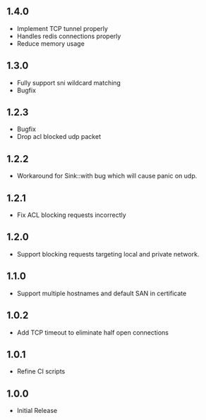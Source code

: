 ## 1.4.0
- Implement TCP tunnel properly
- Handles redis connections properly
- Reduce memory usage

## 1.3.0
- Fully support sni wildcard matching
- Bugfix

## 1.2.3
- Bugfix
- Drop acl blocked udp packet

## 1.2.2
- Workaround for Sink::with bug which will cause panic on udp.

## 1.2.1
- Fix ACL blocking requests incorrectly

## 1.2.0
- Support blocking requests targeting local and private network.

## 1.1.0
- Support multiple hostnames and default SAN in certificate

## 1.0.2
- Add TCP timeout to eliminate half open connections

## 1.0.1
- Refine CI scripts

## 1.0.0
- Initial Release